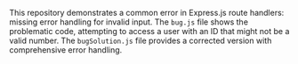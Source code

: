 This repository demonstrates a common error in Express.js route handlers:  missing error handling for invalid input. The `bug.js` file shows the problematic code, attempting to access a user with an ID that might not be a valid number. The `bugSolution.js` file provides a corrected version with comprehensive error handling.